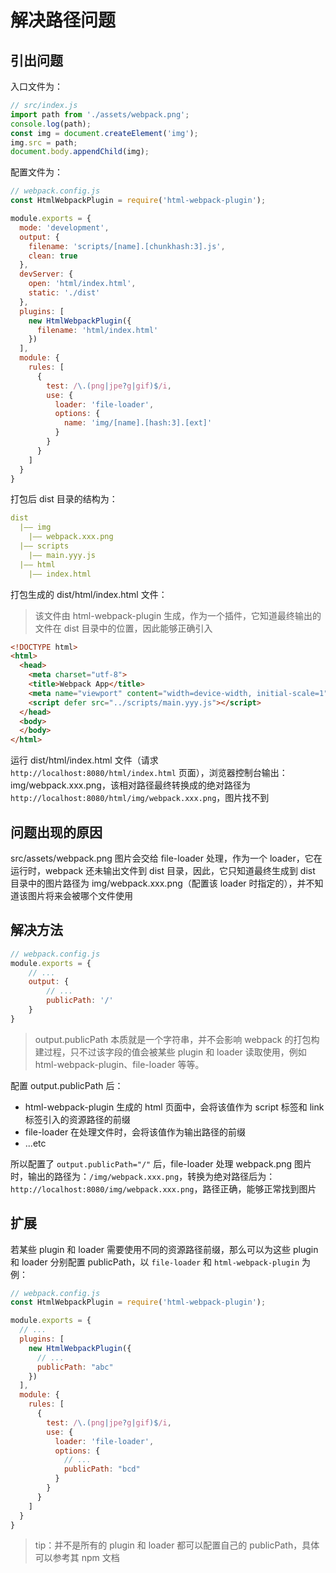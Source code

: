 # 解决路径问题

## 引出问题

入口文件为：

```js
// src/index.js
import path from './assets/webpack.png';
console.log(path);
const img = document.createElement('img');
img.src = path;
document.body.appendChild(img);
```

配置文件为：

```js
// webpack.config.js
const HtmlWebpackPlugin = require('html-webpack-plugin');

module.exports = {
  mode: 'development',
  output: {
    filename: 'scripts/[name].[chunkhash:3].js',
    clean: true
  },
  devServer: {
    open: 'html/index.html',
    static: './dist'
  },
  plugins: [
    new HtmlWebpackPlugin({
      filename: 'html/index.html'
    })
  ],
  module: {
    rules: [
      {
        test: /\.(png|jpe?g|gif)$/i,
        use: {
          loader: 'file-loader',
          options: {
            name: 'img/[name].[hash:3].[ext]'
          }
        }
      }
    ]
  }
}
```

打包后 dist 目录的结构为：

```yaml
dist
  |—— img
    |—— webpack.xxx.png
  |—— scripts
    |—— main.yyy.js
  |—— html
    |—— index.html
```

打包生成的 dist/html/index.html 文件：

> 该文件由 html-webpack-plugin 生成，作为一个插件，它知道最终输出的文件在 dist 目录中的位置，因此能够正确引入

```html
<!DOCTYPE html>
<html>
  <head>
    <meta charset="utf-8">
    <title>Webpack App</title>
    <meta name="viewport" content="width=device-width, initial-scale=1">
    <script defer src="../scripts/main.yyy.js"></script>
  </head>
  <body>
  </body>
</html>
```

运行 dist/html/index.html 文件（请求 `http://localhost:8080/html/index.html` 页面），浏览器控制台输出：img/webpack.xxx.png，该相对路径最终转换成的绝对路径为 `http://localhost:8080/html/img/webpack.xxx.png`，图片找不到

## 问题出现的原因

src/assets/webpack.png 图片会交给 file-loader 处理，作为一个 loader，它在运行时，webpack 还未输出文件到 dist 目录，因此，它只知道最终生成到 dist 目录中的图片路径为 img/webpack.xxx.png（配置该 loader 时指定的），并不知道该图片将来会被哪个文件使用

## 解决方法

```js
// webpack.config.js
module.exports = {
    // ...
    output: {
        // ...
        publicPath: '/'
    }
}
```

> output.publicPath 本质就是一个字符串，并不会影响 webpack 的打包构建过程，只不过该字段的值会被某些 plugin 和 loader 读取使用，例如 html-webpack-plugin、file-loader 等等。

配置 output.publicPath 后：

- html-webpack-plugin 生成的 html 页面中，会将该值作为 script 标签和 link 标签引入的资源路径的前缀
- file-loader 在处理文件时，会将该值作为输出路径的前缀
- ...etc

所以配置了 `output.publicPath="/"` 后，file-loader 处理 webpack.png 图片时，输出的路径为：`/img/webpack.xxx.png`，转换为绝对路径后为：`http://localhost:8080/img/webpack.xxx.png`，路径正确，能够正常找到图片

## 扩展

若某些 plugin 和 loader 需要使用不同的资源路径前缀，那么可以为这些 plugin 和 loader 分别配置 publicPath，以 `file-loader` 和 `html-webpack-plugin` 为例：

```js
// webpack.config.js
const HtmlWebpackPlugin = require('html-webpack-plugin');

module.exports = {
  // ...
  plugins: [
    new HtmlWebpackPlugin({
      // ...
      publicPath: "abc"
    })
  ],
  module: {
    rules: [
      {
        test: /\.(png|jpe?g|gif)$/i,
        use: {
          loader: 'file-loader',
          options: {
            // ...
            publicPath: "bcd"
          }
        }
      }
    ]
  }
}
```

> tip：并不是所有的 plugin 和 loader 都可以配置自己的 publicPath，具体可以参考其 npm 文档
